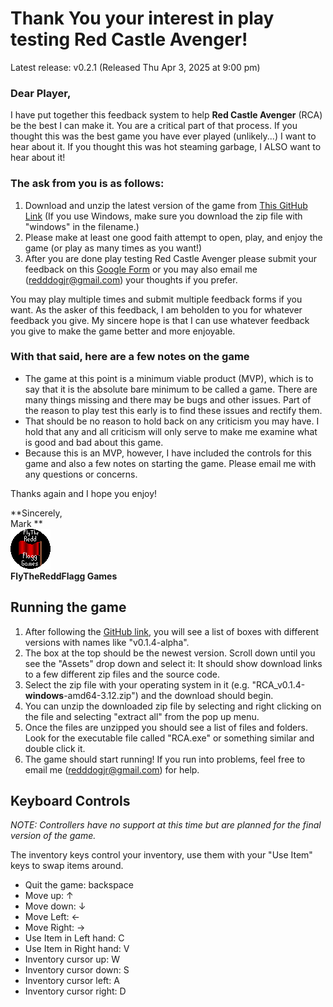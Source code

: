 # Thank You your interest in play testing Red Castle Avenger!

Latest release: v0.2.1 (Released Thu Apr 3, 2025 at 9:00 pm)

### Dear Player,

I have put together this feedback system to help **Red Castle Avenger** (RCA) be the best I can make it. You are a critical part of that process. If you thought this was the best game you have ever played (unlikely...) I want to hear about it. If you thought this was hot steaming garbage, I ALSO want to hear about it!

### The ask from you is as follows:

1. Download and unzip the latest version of the game from [This GitHub Link](https://github.com/flythereddflagg/RCA/releases) (If you use Windows, make sure you download the zip file with "windows" in the filename.)
2. Please make at least one good faith attempt to open, play, and enjoy the game (or play as many times as you want!)
3. After you are done play testing Red Castle Avenger please submit your feedback on this [Google Form](https://docs.google.com/forms/d/e/1FAIpQLSderlCWcMT3Gautv6mrwIdU-W572MYuIz5tmgwpKpN1ikAwwA/viewform?usp=dialog) or you may also email me ([redddogjr@gmail.com](mailto:redddogjr@gmail.com?subject=RCA%20Feedback&body=What%20did%20you%20think%20of%20RCA?)) your thoughts if you prefer.

You may play multiple times and submit multiple feedback forms if you want. As the asker of this feedback, I am beholden to you for whatever feedback you give. My sincere hope is that I can use whatever feedback you give to make the game better and more enjoyable.

### With that said, here are a few notes on the game

- The game at this point is a minimum viable product (MVP), which is to say that it is the absolute bare minimum to be called a game. There are many things missing and there may be bugs and other issues. Part of the reason to play test this early is to find these issues and rectify them.
- That should be no reason to hold back on any criticism you may have. I hold that any and all criticism will only serve to make me examine what is good and bad about this game.
- Because this is an MVP, however, I have included the controls for this game and also a few notes on starting the game. Please email me with any questions or concerns.

Thanks again and I hope you enjoy!

**Sincerely,<br>Mark **<br>![FlyTheReddFlagg Games Icon](assets/flythereddflagggames_icon.png)<br>**FlyTheReddFlagg Games**

## Running the game

1. After following the [GitHub link](https://github.com/flythereddflagg/RCA/releases), you will see a list of boxes with different versions with names like "v0.1.4-alpha". 
2. The box at the top should be the newest version. Scroll down until you see the "Assets" drop down and select it: It should show download links to a few different zip files and the source code. 
3. Select the zip file with your operating system in it (e.g. "RCA_v0.1.4-**windows**-amd64-3.12.zip") and the download should begin. 
4. You can unzip the downloaded zip file by selecting and right clicking on the file and selecting "extract all" from the pop up menu. 
5. Once the files are unzipped you should see a list of files and folders. Look for the executable file called "RCA.exe" or something similar and double click it. 
6. The game should start running! If you run into problems, feel free to email me ([redddogjr@gmail.com](mailto:redddogjr@gmail.com?subject=RCA%20Feedback&body=What%20did%20you%20think%20of%20RCA?)) for help.

## Keyboard Controls

*NOTE: Controllers have no support at this time but are planned for the final version of the game.*

The inventory keys control your inventory, use them with your "Use Item" keys to swap items around.

- Quit the game: backspace
- Move up: ↑
- Move down: ↓
- Move Left: ←
- Move Right: →
- Use Item in Left hand: C
- Use Item in Right hand: V
- Inventory cursor up: W
- Inventory cursor down: S
- Inventory cursor left: A
- Inventory cursor right: D

